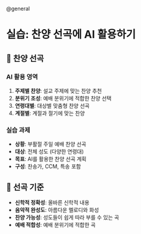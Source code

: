 @general

# 실습: 찬양 선곡에 AI 활용하기

## 🎵 찬양 선곡

### AI 활용 영역

1. **주제별 찬양**: 설교 주제에 맞는 찬양 추천
2. **분위기 조성**: 예배 분위기에 적합한 찬양 선택
3. **연령대별**: 대상별 맞춤형 찬양 선곡
4. **계절별**: 계절과 절기에 맞는 찬양

### 실습 과제

- **상황**: 부활절 주일 예배 찬양 선곡
- **대상**: 전체 성도 (다양한 연령대)
- **목표**: AI를 활용한 찬양 선곡 계획
- **구성**: 찬송가, CCM, 특송 포함

## 🎼 선곡 기준

- **신학적 정확성**: 올바른 신학적 내용
- **음악적 완성도**: 아름다운 멜로디와 화성
- **찬양 가능성**: 성도들이 쉽게 따라 부를 수 있는 곡
- **예배 적합성**: 예배 분위기에 적합한 곡
